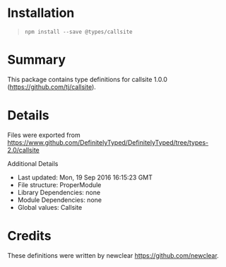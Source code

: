 # Installation
> `npm install --save @types/callsite`

# Summary
This package contains type definitions for callsite 1.0.0 (https://github.com/tj/callsite).

# Details
Files were exported from https://www.github.com/DefinitelyTyped/DefinitelyTyped/tree/types-2.0/callsite

Additional Details
 * Last updated: Mon, 19 Sep 2016 16:15:23 GMT
 * File structure: ProperModule
 * Library Dependencies: none
 * Module Dependencies: none
 * Global values: Callsite

# Credits
These definitions were written by newclear <https://github.com/newclear>.
